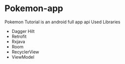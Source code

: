 # Pokemon-app
Pokemon Tutorial is an android full app
api
Used Libraries
- Dagger Hilt
- Retrofit
- Rxjava
- Room
- RecyclerView
- ViewModel
